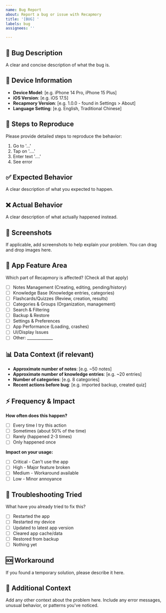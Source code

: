 ```yaml
---
name: Bug Report
about: Report a bug or issue with Recapmory
title: '[BUG] '
labels: bug
assignees: ''

---
```


## 🐛 Bug Description
A clear and concise description of what the bug is.

## 📱 Device Information
- **Device Model**: [e.g. iPhone 14 Pro, iPhone 15 Plus]
- **iOS Version**: [e.g. iOS 17.5]
- **Recapmory Version**: [e.g. 1.0.0 - found in Settings > About]
- **Language Setting**: [e.g. English, Traditional Chinese]

## 🔄 Steps to Reproduce
Please provide detailed steps to reproduce the behavior:
1. Go to '...'
2. Tap on '....'
3. Enter text '....'
4. See error

## ✅ Expected Behavior
A clear description of what you expected to happen.

## ❌ Actual Behavior
A clear description of what actually happened instead.

## 📸 Screenshots
If applicable, add screenshots to help explain your problem. You can drag and drop images here.

## 📂 App Feature Area
Which part of Recapmory is affected? (Check all that apply)
- [ ] Notes Management (Creating, editing, pending/history)
- [ ] Knowledge Base (Knowledge entries, categories)
- [ ] Flashcards/Quizzes (Review, creation, results)
- [ ] Categories & Groups (Organization, management)
- [ ] Search & Filtering
- [ ] Backup & Restore
- [ ] Settings & Preferences
- [ ] App Performance (Loading, crashes)
- [ ] UI/Display Issues
- [ ] Other: _____________

## 📊 Data Context (if relevant)
- **Approximate number of notes**: [e.g. ~50 notes]
- **Approximate number of knowledge entries**: [e.g. ~20 entries]
- **Number of categories**: [e.g. 8 categories]
- **Recent actions before bug**: [e.g. imported backup, created quiz]

## ⚡ Frequency & Impact
**How often does this happen?**
- [ ] Every time I try this action
- [ ] Sometimes (about 50% of the time)
- [ ] Rarely (happened 2-3 times)
- [ ] Only happened once

**Impact on your usage:**
- [ ] Critical - Can't use the app
- [ ] High - Major feature broken
- [ ] Medium - Workaround available
- [ ] Low - Minor annoyance

## 🔧 Troubleshooting Tried
What have you already tried to fix this?
- [ ] Restarted the app
- [ ] Restarted my device
- [ ] Updated to latest app version
- [ ] Cleared app cache/data
- [ ] Restored from backup
- [ ] Nothing yet

## 🆘 Workaround
If you found a temporary solution, please describe it here.

## 📝 Additional Context
Add any other context about the problem here. Include any error messages, unusual behavior, or patterns you've noticed.
